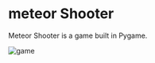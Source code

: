 # meteor Shooter

Meteor Shooter is a game built in Pygame.


![game](https://github.com/Siddharthbadal/Python-Projects/blob/main/Meteor%20Shooter%20game/graphics/Meteor%20Shooter.png)
